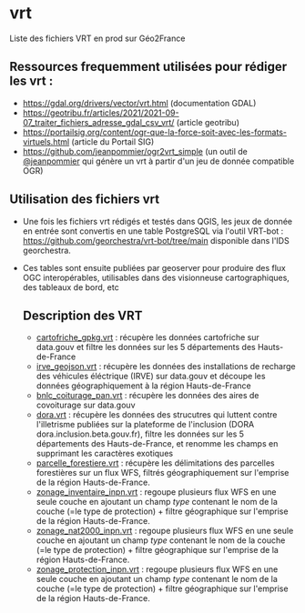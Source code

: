 # vrt
Liste des fichiers VRT en prod sur Géo2France

## Ressources frequemment utilisées pour rédiger les vrt :
* https://gdal.org/drivers/vector/vrt.html (documentation GDAL)
* https://geotribu.fr/articles/2021/2021-09-07_traiter_fichiers_adresse_gdal_csv_vrt/ (article geotribu)
* https://portailsig.org/content/ogr-que-la-force-soit-avec-les-formats-virtuels.html (article du Portail SIG)
* https://github.com/jeanpommier/ogr2vrt_simple (un outil de [@jeanpommier]([https://www.github.com/jeanpommier) qui génère un vrt à partir d'un jeu de donnée compatible OGR)

## Utilisation des fichiers vrt
* Une fois les fichiers vrt rédigés et testés dans QGIS, les jeux de donnée en entrée sont convertis en une table PostgreSQL via l'outil VRT-bot : https://github.com/georchestra/vrt-bot/tree/main disponible dans l'IDS georchestra.
* Ces tables sont ensuite publiées par geoserver pour produire des flux OGC interopérables, utilisables dans des visionneuse cartographiques, des tableaux de bord, etc

  ## Description des VRT
  * [cartofriche_gpkg.vrt](cartofriche_gpkg.vrt) : récupère les données cartofriche sur data.gouv et filtre les données sur les 5 départements des Hauts-de-France
  * [irve_geojson.vrt](irve_geojson.vrt) : récupère les données des installations de recharge des véhicules éléctrique (IRVE) sur data.gouv et découpe les données géographiquement à la région Hauts-de-France
  * [bnlc_coiturage_pan.vrt](bnlc_coiturage_pan.vrt) : récupère les données des aires de covoiturage sur data.gouv
  * [dora.vrt](dora.vrt) : récupère les données des strucutres qui luttent contre l'illetrisme publiées sur la plateforme de l'inclusion (DORA dora.inclusion.beta.gouv.fr), filtre les données sur les 5 départements des Hauts-de-France, et renomme les champs en supprimant les caractères exotiques
  * [parcelle_forestiere.vrt](parcelle_forestiere.vrt) : récupère les délimitations des parcelles forestières sur un flux WFS, filtrés géographiquement sur l'emprise de la région Hauts-de-France.
  * [zonage_inventaire_inpn.vrt](zonage_inventaire_inpn.vrt) : regoupe plusieurs flux WFS en une seule couche en ajoutant un champ _type_ contenant le nom de la couche (=le type de protection) + filtre géographique sur l'emprise de la région Hauts-de-France.
  * [zonage_nat2000_inpn.vrt](zonage_nat2000_inpn.vrt) : regoupe plusieurs flux WFS en une seule couche en ajoutant un champ _type_ contenant le nom de la couche (=le type de protection) + filtre géographique sur l'emprise de la région Hauts-de-France.
  * [zonage_protection_inpn.vrt](zonage_protection_inpn.vrt) : regoupe plusieurs flux WFS en une seule couche en ajoutant un champ _type_ contenant le nom de la couche (=le type de protection) + filtre géographique sur l'emprise de la région Hauts-de-France.
